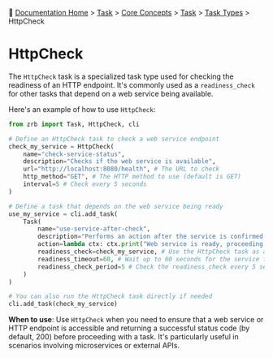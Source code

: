 🔖 [Documentation Home](../../../README.md) > [Task](../../../README.md) > [Core Concepts](../../README.md) > [Task](../README.md) > [Task Types](./README.md) > HttpCheck

# HttpCheck

The `HttpCheck` task is a specialized task type used for checking the readiness of an HTTP endpoint. It's commonly used as a `readiness_check` for other tasks that depend on a web service being available.

Here's an example of how to use `HttpCheck`:

```python
from zrb import Task, HttpCheck, cli

# Define an HttpCheck task to check a web service endpoint
check_my_service = HttpCheck(
    name="check-service-status",
    description="Checks if the web service is available",
    url="http://localhost:8080/health", # The URL to check
    http_method="GET", # The HTTP method to use (default is GET)
    interval=5 # Check every 5 seconds
)

# Define a task that depends on the web service being ready
use_my_service = cli.add_task(
    Task(
        name="use-service-after-check",
        description="Performs an action after the service is confirmed ready",
        action=lambda ctx: ctx.print("Web service is ready, proceeding with task!"),
        readiness_check=check_my_service, # Use the HttpCheck task as a readiness check
        readiness_timeout=60, # Wait up to 60 seconds for the service to be ready
        readiness_check_period=5 # Check the readiness_check every 5 seconds
    )
)

# You can also run the HttpCheck task directly if needed
cli.add_task(check_my_service)
```

**When to use**: Use `HttpCheck` when you need to ensure that a web service or HTTP endpoint is accessible and returning a successful status code (by default, 200) before proceeding with a task. It's particularly useful in scenarios involving microservices or external APIs.